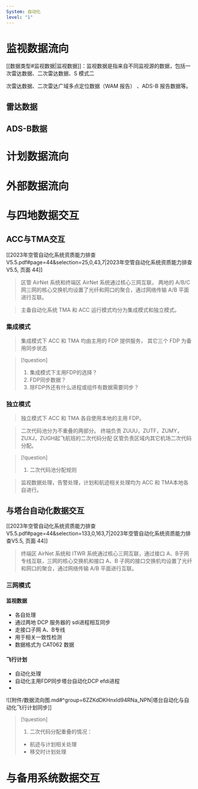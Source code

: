 ```yaml
---
System: 自动化
level: "1"
---
```

# 监视数据流向

[[数据类型#监视数据|监视数据]]：监视数据是指来自不同监视源的数据，包括一次雷达数据、二次雷达数据、S 模式二

次雷达数据、二次雷达广域多点定位数据（WAM 报告） 、ADS-B 报告数据等。

## 雷达数据


## ADS-B数据

# 计划数据流向

# 外部数据流向

# 与四地数据交互
## ACC与TMA交互
[[2023年空管自动化系统资质能力排查V5.5.pdf#page=44&selection=25,0,43,7|2023年空管自动化系统资质能力排查V5.5, 页面 44]]

> 区管 AirNet 系统和终端区 AirNet 系统通过核心三网互联， 两地的 A/B/C 网三网的核心交换机均设置了光纤和网口的聚合，通过网络传输 A/B 平面进行互联。

> 主备自动化系统 TMA 和 ACC 运行模式均分为集成模式和独立模式。
### 集成模式

>集成模式下 ACC 和 TMA 均由主用的 FDP 提供服务， 其它三个 FDP 为备用同步状态

>[!question]
>1. 集成模式下主用FDP的选择？
>2. FDP同步数据？
>3. 除FDP外还有什么进程或组件有数据需要同步？
### 独立模式

>独立模式下 ACC 和 TMA 各自使用本地的主用 FDP。

>二次代码池分为不重叠的两部分。
  终端负责 ZUUU，ZUTF，ZUMY，ZUXJ，ZUGH起飞航班的二次代码分配
  区管负责区域内其它机场二次代码分配。

>[!question]
>1. 二次代码池分配规则

>监视数据处理，告警处理，计划和航迹相关处理均为 ACC 和 TMA本地各自进行。
## 与塔台自动化数据交互
[[2023年空管自动化系统资质能力排查V5.5.pdf#page=44&selection=133,0,163,7|2023年空管自动化系统资质能力排查V5.5, 页面 44]]

> 终端区 AirNet 系统和 ITWR 系统通过核心三网互联，通过接口 A、B子网专线互联，三网的核心交换机和接口 A、B 子网的接口交换机均设置了光纤和网口的聚合，通过网络传输 A/B 平面进行互联。
### 三网模式
#### 监视数据
- 各自处理
- 通过两地 DCP 服务器的 sdi进程相互同步
- 走接口子网 A、B专线
- 用于相关一致性检测
- 数据格式为 CAT062 数据
#### 飞行计划
- 自动化处理
- 自动化主用FDP同步塔台自动化DCP efdi进程
- 
![[附件/数据流向图.md#^group=6ZZKdDKHnxId94RNa_NPN|塔台自动化与自动化飞行计划同步]]
>[!question]
>1. 二次代码分配重叠的情况：
>	- 航迹与计划相关处理
>	- 移交时计划处理
# 与备用系统数据交互
